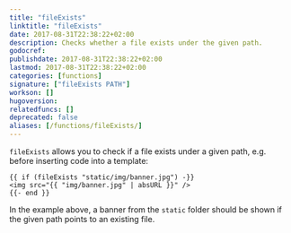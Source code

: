 ```yaml
---
title: "fileExists"
linktitle: "fileExists"
date: 2017-08-31T22:38:22+02:00
description: Checks whether a file exists under the given path.
godocref:
publishdate: 2017-08-31T22:38:22+02:00
lastmod: 2017-08-31T22:38:22+02:00
categories: [functions]
signature: ["fileExists PATH"]
workson: []
hugoversion:
relatedfuncs: []
deprecated: false
aliases: [/functions/fileExists/]
---
```


`fileExists` allows you to check if a file exists under a given path, e.g. before inserting code into a template:

```
{{ if (fileExists "static/img/banner.jpg") -}}
<img src="{{ "img/banner.jpg" | absURL }}" />
{{- end }}
```

In the example above, a banner from the `static` folder should be shown if the given path points to an existing file.